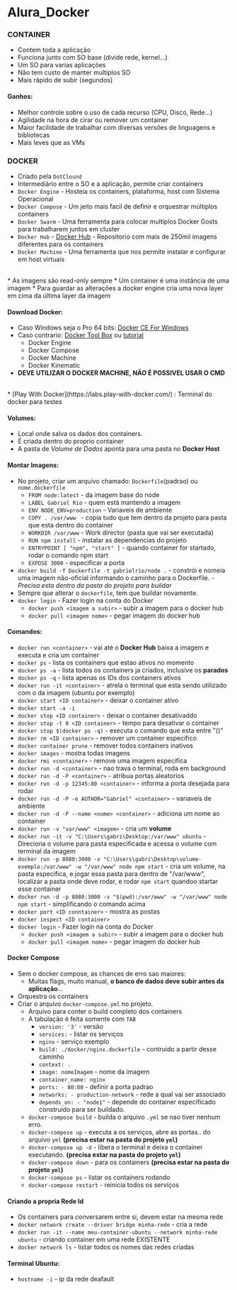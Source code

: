 # Alura_Docker

### CONTAINER
* Contem toda a aplicação
* Funciona junto com SO base (divide rede, kernel...)
* Um SO para varias aplicações
* Não tem custo de manter multiplos SO
* Mais rápido de subir (segundos)

#### Ganhos:
* Melhor controle sobre o uso de cada recurso (CPU, Disco, Rede...)
* Agilidade na hora de cirar ou remover um container
* Maior facilidade de trabalhar com diversas versões de linguagens e bibliotecas
* Mais leves que as VMs

### DOCKER
* Criado pela `DotClound`
* Intermediário entre o SO e a aplicação, permite criar containers
* `Docker Engine` - Hosteia os containers, plataforma, host com Sistema Operacional
* `Docker Compose` - Um jeito mais facil de definir e orquestrar múltiplos containers
* `Docker Swarm` - Uma ferramenta para colocar multiplos Docker Gosts para trabalharem juntos em cluster
* `Docker Hub` - [Docker Hub](https://hub.docker.com/) - Repositorio com mais de 250mil imagens diferentes para os containers
* `Docker Machine` - Uma ferramenta que nos permite instalar e configurar em host virtuais
<br>
* As imagens são read-only sempre
* Um container é uma instância de uma imagem
* Para guardar as alterações a docker engine cria uma nova layer em cima da última layer da imagem

#### Download Docker: 
* Caso Windows seja o Pro 64 bits: [Docker CE For Windows](https://hub.docker.com/editions/community/docker-ce-desktop-windows)
* Caso contrario: [Docker Tool Box](https://docs.docker.com/docker-for-windows/docker-toolbox/) ou [tutorial](https://www.mundodocker.com.br/docker-toolbox/)
   * Docker Engine
   * Docker Compose
   * Docker Machine
   * Docker Kinematic 
* **DEVE UTILIZAR O DOCKER MACHINE, NÃO É POSSIVEL USAR O CMD**
<br>
* [Play With Docker](https://labs.play-with-docker.com/) : Terminal do docker para testes

#### Volumes:
* Local onde salva os dados dos containers.
* É criada dentro do proprio container
* A pasta de _Volume de Dados_ aponta para uma pasta no **Docker Host**

#### Montar Imagens:
* No projeto, criar um arquivo chamado: `Dockerfile`(padrao) ou `nome.dockerfile`
   * `FROM node:latest` - da imagem base do node
   * `LABEL Gabriel Rio` - quem está mantendo a imagem
   * `ENV NODE_ENV=production` - Variaveis de ambiente
   * `COPY . /var/www ` - copia tudo que tem dentro da projeto para pasta que esta dentro do container
   * `WORKDIR /var/www` - Work director (pasta que vai ser executada)
   * `RUN npm install` - instalar as dependencias do projeto
   * `ENTRYPOINT [ "npm", "start" ]` - quando container for startado, rodar o comando npm start
   * `EXPOSE 3000` - especificar a porta
* `docker build -f Dockerfile -t gabrielrio/node .` - constrói e nomeia uma imagem não-oficial informando o caminho para o Dockerfile. - _Precisa esta dentro da pasta do projeto para buildar_
* Sempre que alterar o `dockerfile`, tem que buildar novamente.
* `docker login` - Fazer login na conta do Docker
   * `docker push <imagem a subir>` - subir a imagem para o docker hub
   * `docker pull <imagem nome>` - pegar imagem do docker hub

#### Comandos:
* `docker run <container>` - vai até o **Docker Hub** baixa a imagem e executa e cria um container
* `docker ps` - lista os containers que estao ativos no momento
* `docker ps -a` - lista todos os containers ja criados, inclusive os **parados**
* `docker ps -q` - lista apenas os IDs dos containers ativos
* `docker run -it <container>` - atrela o terminal que esta sendo utilizado com o da imagem (ubuntu por exemplo)
* `docker start <ID container>` - deixar o container ativo
* `docker start -a -i`
* `docker stop <ID container>` - deixar o container desativaddo
* `docker stop -t 0 <ID container>` - tempo para desativar o container
* `docker stop $(docker ps -q)` - executa o comando que esta entre "()"
* `docker rm <ID container>` - remover um container especifico
* `docker container prune` - remover todos containers inativos
* `docker images` - mostra todas imagens
* `docker rmi <container>` - remove uma imagem especifica
* `docker run -d <container>` - nao trava o terminal, roda em background
* `docker run -d -P <container>` - atribua portas aleatorios
* `docker run -d -p 12345:80 <container>` - informa a porta desejada para rodar
* `docker run -d -P -e AUTHOR="Gabriel" <container>` - variaveis de ambiente
* `docker run -d -P --name <nome> <container>` - adiciona um nome ao container
* `docker run -v "var/www" <imagem>` - cria um **volume**
* `docker run -it -v "C:\Users\gabri\Desktop:/var/www" ubuntu` - Direciona o volume para pasta especificada e acessa o volume com terminal da imagem 
* `docker run -p 8080:3000 -v "C:\Users\gabri\Desktop\volume-exemplo:/var/www" -w "/var/www" node npm start` - cria um volume, na pasta especifica, e jogar essa pasta para dentro de "/var/www", localizar a pasta onde deve rodar, e rodar `npm start` quandoo startar esse container
* `docker run -d -p 8080:3000 -v "$(pwd):/var/www" -w "/var/www" node npm start` - simplificando o comando acima
* `docker port <ID conntainer>` - mostra as postas 
* `docker inspect <ID container>`
* `docker login` - Fazer login na conta do Docker
   * `docker push <imagem a subir>` - subir a imagem para o docker hub
   * `docker pull <imagem nome>` - pegar imagem do docker hub

#### Docker Compose
* Sem o docker compose, as chances de erro sao maiores:
   * Muitas flags, muito manual, **o banco de dados deve subir antes da aplicação**... 
* Orquestra os containers
* Criar o arquivo `docker-compose.yml` no projeto.
   *  Arquivo para conter o build completo dos containers
   *  A tabulação é feita somente com `TAB`
      * `version: '3'` - versão
      * `services:` - listar os serviços
      * `nginx` - serviço exemplo
      * `build: ./docker/nginx.dockerfile` - contruido a partir desse caminho
      * `context: .`
      * `image: nomeImagem` - nome da imagem
      * `container_name: nginx`
      * `ports: - 80:80` - definir a porta padrao
      * `networks: - production-network` - rede a qual vai ser associado
      * `depends_on: - "node1"` - depende do container especificado construido para ser buildado.
   * `docker-compose build` - builda o arquivo `.yml` se nao tiver nenhum erro.
   * `docker-compose up` - executa a os serviços, abre as portas.. do arquivo `yml` **(precisa estar na pasta do projeto `yml`)**
   * `docker-compose up -d` - libera o terminal e deixa o container executando. **(precisa estar na pasta do projeto `yml`)**
   * `docker-compose down` - para os containers **(precisa estar na pasta do projeto `yml`)**
   * `docker-compose ps` - listar os containers rodando
   * `docker-compose restart` - reinicia todos os serviços

#### Criando a propria Rede Id
* Os containers para conversarem entre si, devem estar na mesma rede
* `docker network create --driver bridge minha-rede` - cria a rede
* `docker run -it --name meu-container-ubuntu --network minha-rede ubuntu` - criando container em uma rede EXISTENTE
* `docker network ls` - listar todos os nomes das redes criadas

#### Terminal Ubuntu:
* `hostname -i` - ip da rede deafault
